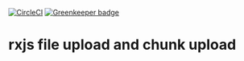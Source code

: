 [![CircleCI](https://circleci.com/gh/Boshen/rxjs-file-upload/tree/master.svg?style=svg)](https://circleci.com/gh/Boshen/rxjs-file-upload/tree/master)
[![Greenkeeper badge](https://badges.greenkeeper.io/Boshen/rxjs-file-upload.svg)](https://greenkeeper.io/)
# rxjs file upload and chunk upload
